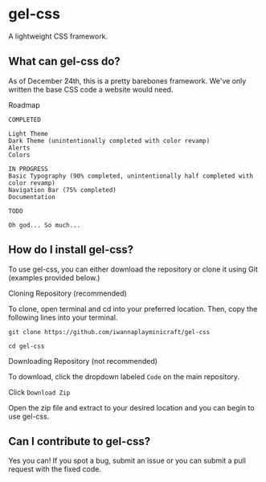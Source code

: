 # gel-css
A lightweight CSS framework.

## What can gel-css do?

As of December 24th, this is a pretty barebones framework.
We've only written the base CSS code a website would need.

Roadmap
```
COMPLETED

Light Theme
Dark Theme (unintentionally completed with color revamp)
Alerts
Colors

IN PROGRESS
Basic Typography (90% completed, unintentionally half completed with color revamp)
Navigation Bar (75% completed)
Documentation

TODO

Oh god... So much...
```

## How do I install gel-css?

To use gel-css, you can either download the repository or clone it using Git (examples provided below.)

Cloning Repository (recommended)

To clone, open terminal and cd into your preferred location. Then, copy the following lines into your terminal.

`git clone https://github.com/iwannaplayminicraft/gel-css`

`cd gel-css`

Downloading Repository (not recommended)

To download, click the dropdown labeled `Code` on the main repository.

Click `Download Zip`

Open the zip file and extract to your desired location and you can begin to use gel-css.

## Can I contribute to gel-css?

Yes you can! If you spot a bug, submit an issue or you can submit a pull request with the fixed code.